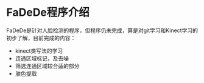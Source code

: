# FaDeDe程序介绍
FaDeDe是针对人脸检测的程序，但程序仍未完成，算是对git学习和Kinect学习的初步了解，目前完成的内容：

* kinect类写法的学习
* 连通区域标记，及去噪
* 筛选连通区域较合适的部分
* 肤色提取
